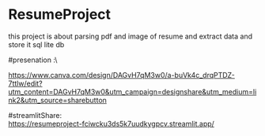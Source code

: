 ﻿# ResumeProject
 this project is about parsing pdf and image of resume and extract data and store it sql lite db 



 #presenation :\

 https://www.canva.com/design/DAGvH7qM3w0/a-buVk4c_drqPTDZ-7ttlw/edit?utm_content=DAGvH7qM3w0&utm_campaign=designshare&utm_medium=link2&utm_source=sharebutton


 #streamlitShare:\
 https://resumeproject-fciwcku3ds5k7uudkygpcv.streamlit.app/

